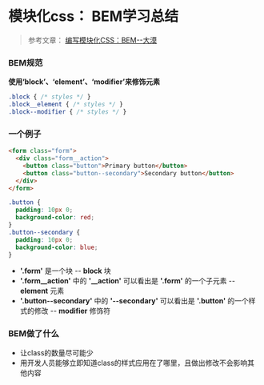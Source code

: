 # 模块化css： BEM学习总结

> 参考文章： [编写模块化CSS：BEM--大漠](https://www.w3cplus.com/css/css-architecture-1.html)

### BEM规范

 **使用‘block’、‘element’、‘modifier’来修饰元素**

```css
.block { /* styles */ }
.block__element { /* styles */ }
.block--modifier { /* styles */ }
```

### 一个例子

```html
<form class="form">
  <div class="form__action">
    <button class="button">Primary button</button>
    <button class="button--secondary">Secondary button</button>
  </div>
</form>
```

```css
.button {
  padding: 10px 0;
  background-color: red;
}
.button--secondary {
  padding: 10px 0;
  background-color: blue;
}
```

 - **'.form'** 是一个块 -- **block** 块
 - **'.form__action'** 中的 **'__action'** 可以看出是 **'.form'** 的一个子元素 -- **element** 元素
 - **'.button--secondary'** 中的 **'--secondary'** 可以看出是 **'.button'** 的一个样式的修改 -- **modifier** 修饰符

### BEM做了什么

 - 让class的数量尽可能少
 - 用开发人员能够立即知道class的样式应用在了哪里，且做出修改不会影响其他内容